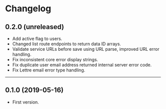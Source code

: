 # Changelog

## 0.2.0 (unreleased)

- Add active flag to users.
- Changed list route endpoints to return data ID arrays.
- Validate service URLs before save using URL parse, improved URL error handling.
- Fix inconsistent core error display strings.
- Fix duplicate user email address returned internal server error code.
- Fix Lettre email error type handling.

---

## 0.1.0 (2019-05-16)

- First version.
